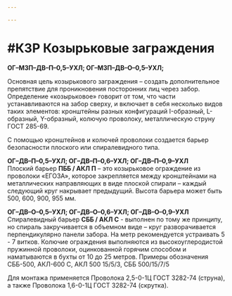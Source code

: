 ```yaml
---

---
```

# **#КЗР Козырьковые заграждения**   
**ОГ–МЗП–ДВ–П–0,5–УХЛ; ОГ–МЗП–ДВ–О–0,5–УХЛ;**

Основная цель козырькового заграждения – создать дополнительное препятствие для проникновения посторонних лиц через забор. Определение «козырьковое» говорит от том, что части устанавливаются на забор сверху, и включает в себя несколько видов таких элементов: кронштейны разных конфигураций I-образный, L-образный, Y-образный, колючую проволоку, металлическую струну ГОСТ 285-69.

С помощью кронштейнов и колючей проволоки создается барьер безопасности плоского или спиралевидного типа.

**ОГ–ДВ–П–0,5–УХЛ; ОГ–ДВ–П–0,6–УХЛ; ОГ–ДВ–П–0,9–УХЛ**  
Плоский барьер **ПББ / АКЛ П** – это козырьковое ограждение из проволоки «ЕГОЗА», которое закрепляется между кронштейнами на металлических направляющих в виде плоской спирали – каждый следующий круг накрывает предыдущий. Высота барьера может быть 500, 600, 900, 955 мм.

**ОГ–ДВ–О–0,5–УХЛ; ОГ–ДВ–О–0,6–УХЛ; ОГ–ДВ–О–0,9–УХЛ**  
Спиралевидный барьер **СББ / АКЛ С** - выполнен по тому же принципу, но спираль закручивается в объемном виде – круг разворачивается перпендикулярно панели забора. На метр рекомендуется устраивать 5 - 7 витков. Колючие ограждения выполняются из высокоуглеродистой пружинной проволоки, оцинкованной горячим способом и наматываются в бухты от 10 до 25 метров. Примеры обозначения СББ-500, АКЛ-600 С, АКЛ 500 15/5/3, СББ 500/15/7/5

Для монтажа применяется Проволока 2,5-0-1Ц ГОСТ 3282-74 (струна), а также Проволока 1,6-0-1Ц ГОСТ 3282-74 (скрутка).